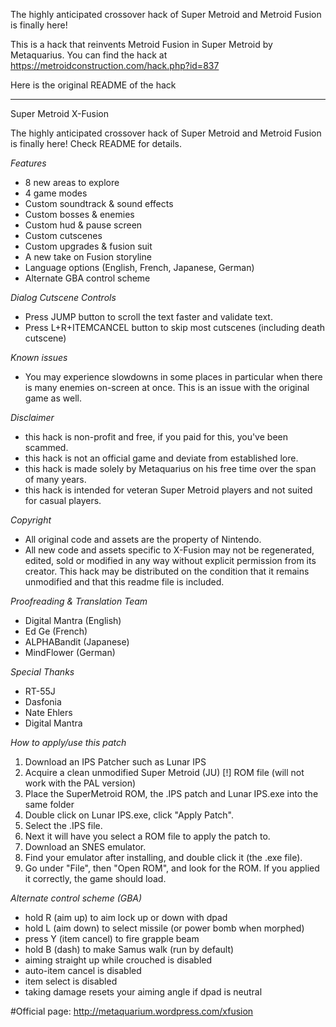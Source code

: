 The highly anticipated crossover hack of Super Metroid and Metroid Fusion is finally here!

This is a hack that reinvents Metroid Fusion in Super Metroid by Metaquarius.
You can find the hack at https://metroidconstruction.com/hack.php?id=837

Here is the original README of the hack

***************************************************************
Super Metroid X-Fusion

The highly anticipated crossover hack of Super Metroid and Metroid Fusion is finally here!
Check README for details.

*Features*
- 8 new areas to explore
- 4 game modes
- Custom soundtrack & sound effects
- Custom bosses & enemies
- Custom hud & pause screen
- Custom cutscenes
- Custom upgrades & fusion suit
- A new take on Fusion storyline
- Language options (English, French, Japanese, German)
- Alternate GBA control scheme

*Dialog Cutscene Controls*
- Press JUMP button to scroll the text faster and validate text.
- Press L+R+ITEMCANCEL button to skip most cutscenes (including death cutscene)

*Known issues*
- You may experience slowdowns in some places in particular when there is many enemies on-screen at once. This is an issue with the original game as well.

*Disclaimer*
- this hack is non-profit and free, if you paid for this, you've been scammed.
- this hack is not an official game and deviate from established lore.
- this hack is made solely by Metaquarius on his free time over the span of many years.
- this hack is intended for veteran Super Metroid players and not suited for casual players.

*Copyright*
- All original code and assets are the property of Nintendo.
- All new code and assets specific to X-Fusion may not be regenerated, edited, sold or modified 
in any way without explicit permission from its creator. This hack may be distributed on the
condition that it remains unmodified and that this readme file is included.

*Proofreading & Translation Team*
- Digital Mantra (English)
- Ed Ge (French)
- ALPHABandit (Japanese)
- MindFlower (German)

*Special Thanks*
- RT-55J
- Dasfonia
- Nate Ehlers
- Digital Mantra

*How to apply/use this patch*
1. Download an IPS Patcher such as Lunar IPS
2. Acquire a clean unmodified Super Metroid (JU) [!] ROM file (will not work with the PAL version)
3. Place the SuperMetroid ROM, the .IPS patch and Lunar IPS.exe into the same folder
4. Double click on Lunar IPS.exe, click "Apply Patch".
5. Select the .IPS file.
6. Next it will have you select a ROM file to apply the patch to.
7. Download an SNES emulator.
8. Find your emulator after installing, and double click it (the .exe file).
9. Go under "File", then "Open ROM", and look for the ROM. If you applied it correctly, the game should load.

*Alternate control scheme (GBA)*
- hold R (aim up) to aim lock up or down with dpad
- hold L (aim down) to select missile (or power bomb when morphed)
- press Y (item cancel) to fire grapple beam
- hold B (dash) to make Samus walk (run by default)
- aiming straight up while crouched is disabled
- auto-item cancel is disabled
- item select is disabled
- taking damage resets your aiming angle if dpad is neutral

#Official page:		http://metaquarium.wordpress.com/xfusion
